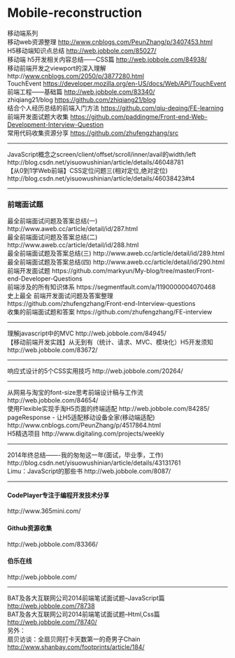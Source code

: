 # Mobile-reconstruction
移动端系列
<br/>
移动web资源整理  http://www.cnblogs.com/PeunZhang/p/3407453.html<br/>
H5移动端知识点总结 http://web.jobbole.com/85027/<br/>
移动端 h5开发相关内容总结——CSS篇  http://web.jobbole.com/84938/<br/>
移动前端开发之viewport的深入理解http://www.cnblogs.com/2050/p/3877280.html<br/>
TouchEvent  https://developer.mozilla.org/en-US/docs/Web/API/TouchEvent<br/>
前端工程——基础篇 http://web.jobbole.com/83340/<br/>
zhiqiang21/blog  https://github.com/zhiqiang21/blog<br/>
结合个人经历总结的前端入门方法 https://github.com/qiu-deqing/FE-learning<br/>
前端开发面试题大收集 https://github.com/paddingme/Front-end-Web-Development-Interview-Question<br/>
常用代码收集资源分享 https://github.com/zhufengzhang/src<br/>
<hr/>
JavaScript概念之screen/client/offset/scroll/inner/avail的width/left http://blog.csdn.net/yisuowushinian/article/details/46048781<br/>
【从0到1学Web前端】CSS定位问题三(相对定位,绝对定位) http://blog.csdn.net/yisuowushinian/article/details/46038423#t4<br/>
<hr/>
<h3>前端面试题</h3>
最全前端面试问题及答案总结(一) http://www.aweb.cc/article/detail/id/287.html<br/>
最全前端面试问题及答案总结(二) http://www.aweb.cc/article/detail/id/288.html<br/>
最全前端面试题及答案总结(三) http://www.aweb.cc/article/detail/id/289.html<br/>
最全前端面试题及答案总结(四) http://www.aweb.cc/article/detail/id/290.html<br/>
前端开发面试题 https://github.com/markyun/My-blog/tree/master/Front-end-Developer-Questions<br/>
前端涉及的所有知识体系  https://segmentfault.com/a/1190000004070468<br/>
史上最全 前端开发面试问题及答案整理 https://github.com/zhufengzhang/Front-end-Interview-questions<br/>
收集的前端面试题和答案 https://github.com/zhufengzhang/FE-interview<br/>
<hr/>
理解javascript中的MVC http://web.jobbole.com/84945/<br/>
【移动前端开发实践】从无到有（统计、请求、MVC、模块化）H5开发须知http://web.jobbole.com/83672/<br/>
<hr/>
响应式设计的5个CSS实用技巧  http://web.jobbole.com/20264/<br/>
<hr/>
从网易与淘宝的font-size思考前端设计稿与工作流  http://web.jobbole.com/84654/<br/>
使用Flexible实现手淘H5页面的终端适配 http://web.jobbole.com/84285/<br/>
pageResponse - 让H5适配移动设备全家(移动端适配) http://www.cnblogs.com/PeunZhang/p/4517864.html<br/>
H5精选项目 http://www.digitaling.com/projects/weekly<br/>
<hr/>
2014年终总结——-我的匆匆这一年(面试，毕业季，工作)  http://blog.csdn.net/yisuowushinian/article/details/43131761<br/>
Limu：JavaScript的那些书 http://web.jobbole.com/8087/<br/>
<hr/>
<h4>CodePlayer专注于编程开发技术分享</h4>   http://www.365mini.com/<br/>
<h4>Github资源收集</h4> http://web.jobbole.com/83366/<br/>
<h4>伯乐在线</h4> http://web.jobbole.com/<br/>
<hr/>

BAT及各大互联网公司2014前端笔试面试题–JavaScript篇 http://web.jobbole.com/78738 <br/>
BAT及各大互联网公司2014前端笔试面试题–Html,Css篇 http://web.jobbole.com/78740/ <br/>
另外：<br/>
扇贝访谈：全扇贝网打卡天数第一的奇男子Chain  http://www.shanbay.com/footprints/article/184/<br/>